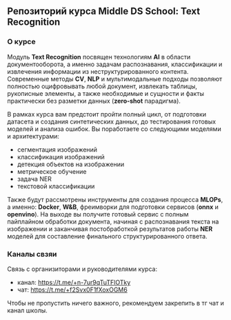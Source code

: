 ## Репозиторий курса **Middle DS School: Text Recognition**

### О курсе
Модуль **Text Recognition** посвящен технологиям **AI** в области документооборота, а 
именно задачам распознавания, классификации и извлечения информации из неструктурированного контента. 
Современные методы **CV**, **NLP** и мультимодальные подходы позволяют полностью 
оцифровывать любой документ, извлекать таблицы, рукописные элементы, а также необходимые и сущности и 
факты практически без разметки данных (**zero-shot** парадигма).

В рамках курса вам предстоит пройти полный цикл, от подготовки датасета и создания 
синтетических данных, до тестирования готовых моделей и анализа ошибок. 
Вы поработаете со следующими моделями и архитектурами: 
- сегментация изображений
- классификация изображений
- детекция объектов на изображении
- метрическое обучение
- задача NER
- текстовой классификации

Также будут рассмотрены инструменты для создания процесса **MLOPs**, а именно: **Docker**,
**W&B**, фреимворки для подготовки сервисов (**onnx** и **openvino**). На выходе вы 
получите готовый сервис с полным пайплайном обработки документа, начиная с 
распознавания текста на изображении и заканчивая постобработкой 
результатов работы **NER** моделей для составление финального структурированного ответа. 


### Каналы свзяи

Связь с организиторами и руководителями курса:
- канал: https://t.me/+n-7ur9qTuTFlOTky
- чат: https://t.me/+f2Svx0F1fXoxOGM6

Чтобы не пропустить ничего важного, рекомендуем закрепить в тг чат и канал школы.

